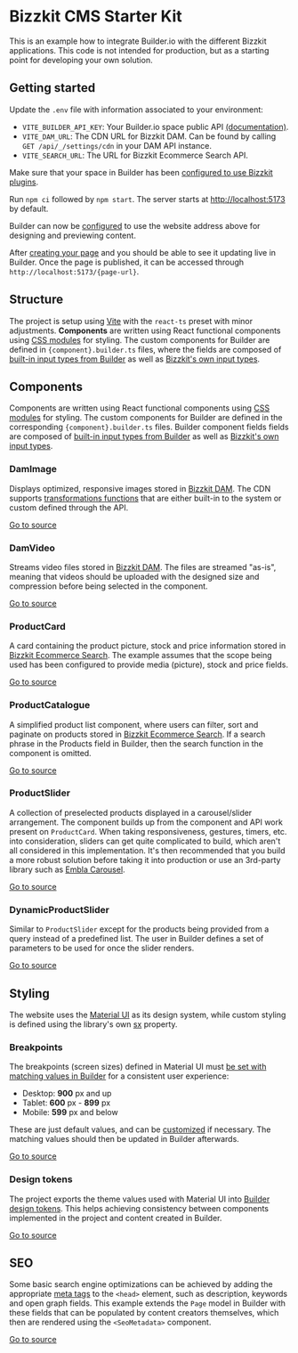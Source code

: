 # Bizzkit CMS Starter Kit

This is an example how to integrate Builder.io with the different Bizzkit applications. This code is not intended for production, but as a starting point for developing your own solution.

## Getting started

Update the `.env` file with information associated to your environment:

-   `VITE_BUILDER_API_KEY`: Your Builder.io space public API [(documentation)](https://www.builder.io/c/docs/using-your-api-key#finding-your-public-api-key).
-   `VITE_DAM_URL`: The CDN URL for Bizzkit DAM. Can be found by calling `GET /api/_/settings/cdn` in your DAM API instance.
-   `VITE_SEARCH_URL`: The URL for Bizzkit Ecommerce Search API.

Make sure that your space in Builder has been [configured to use Bizzkit plugins](https://docs.bizzkit.com/content/for-developers/getting-started/#registering-plugins).

Run `npm ci` followed by `npm start`. The server starts at [http://localhost:5173](http://localhost:5173) by default.

Builder can now be [configured](https://www.builder.io/c/docs/guides/preview-url) to use the website address above for designing and previewing content.

After [creating your page](https://www.builder.io/c/docs/create-page) and you should be able to see it updating live in Builder. Once the page is published, it can be accessed through `http://localhost:5173/{page-url}`.

## Structure

The project is setup using [Vite](https://vite.dev/) with the `react-ts` preset with minor adjustments. **Components** are written using React functional components using [CSS modules](https://vite.dev/guide/features.html#css-modules) for styling. The custom components for Builder are defined in `{component}.builder.ts` files, where the fields are composed of [built-in input types from Builder](https://www.builder.io/c/docs/custom-components-input-types) as well as [Bizzkit's own input types](https://docs.bizzkit.com/content/concepts/bizzkit-plugins/).

## Components

Components are written using React functional components using [CSS modules](https://vite.dev/guide/features.html#css-modules) for styling. The custom components for Builder are defined in the corresponding `{component}.builder.ts` files. Builder component fields fields are composed of [built-in input types from Builder](https://www.builder.io/c/docs/custom-components-input-types) as well as [Bizzkit's own input types](https://docs.bizzkit.com/content/concepts/bizzkit-plugins/).

### DamImage

Displays optimized, responsive images stored in [Bizzkit DAM](https://docs.bizzkit.com/dam/). The CDN supports [transformations functions](https://docs.bizzkit.com/dam/for-developers/concepts/transformation-functions/) that are either built-in to the system or custom defined through the API.

[Go to source](./src/components/DamImage/index.ts)

### DamVideo

Streams video files stored in [Bizzkit DAM](https://docs.bizzkit.com/dam/). The files are streamed "as-is", meaning that videos should be uploaded with the designed size and compression before being selected in the component.

[Go to source](./src/components/DamVideo/index.ts)

### ProductCard

A card containing the product picture, stock and price information stored in [Bizzkit Ecommerce Search](https://docs.bizzkit.com/ecommerce-search/). The example assumes that the scope being used has been configured to provide media (picture), stock and price fields.

[Go to source](./src/components/ProductCard/index.ts)

### ProductCatalogue

A simplified product list component, where users can filter, sort and paginate on products stored in [Bizzkit Ecommerce Search](https://docs.bizzkit.com/ecommerce-search/). If a search phrase in the Products field in Builder, then the search function in the component is omitted.

[Go to source](./src/components/ProductCatalogue/index.ts)

### ProductSlider

A collection of preselected products displayed in a carousel/slider arrangement. The component builds up from the component and API work present on `ProductCard`. When taking responsiveness, gestures, timers, etc. into consideration, sliders can get quite complicated to build, which aren't all considered in this implementation. It's then recommended that you build a more robust solution before taking it into production or use an 3rd-party library such as [Embla Carousel](https://www.npmjs.com/package/embla-carousel).

[Go to source](./src/components/ProductSlider/index.ts)

### DynamicProductSlider

Similar to `ProductSlider` except for the products being provided from a query instead of a predefined list. The user in Builder defines a set of parameters to be used for once the slider renders.

[Go to source](./src/components/DynamicProductSlider/index.ts)

## Styling

The website uses the [Material UI](https://mui.com/material-ui/) as its design system, while custom styling is defined using the library's own [sx](https://mui.com/system/getting-started/the-sx-prop/) property.

### Breakpoints

The breakpoints (screen sizes) defined in Material UI must [be set with matching values in Builder](https://www.builder.io/c/docs/customizable-breakpoints) for a consistent user experience:

-   Desktop: **900** px and up
-   Tablet: **600** px - **899** px
-   Mobile: **599** px and below

These are just default values, and can be [customized](https://mui.com/material-ui/customization/theming) if necessary. The matching values should then be updated in Builder afterwards.

[Go to source](./src/util/theme.ts)

### Design tokens

The project exports the theme values used with Material UI into [Builder design tokens](https://www.builder.io/c/docs/design-tokens). This helps achieving consistency between components implemented in the project and content created in Builder.

[Go to source](./src/util/builder.ts)

## SEO

Some basic search engine optimizations can be achieved by adding the appropriate [meta tags](https://developer.mozilla.org/en-US/docs/Web/HTML/Element/meta) to the `<head>` element, such as description, keywords and open graph fields. This example extends the `Page` model in Builder with these fields that can be populated by content creators themselves, which then are rendered using the `<SeoMetadata>` component.

[Go to source](./src/components/SeoMetadata/index.ts)
